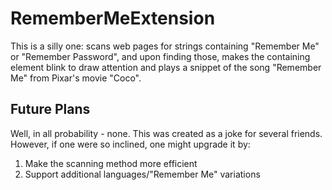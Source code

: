 # RememberMeExtension

This is a silly one: scans web pages for strings containing "Remember Me" or "Remember Password", and upon finding those, makes the containing element blink to draw attention and plays a snippet of the song "Remember Me" from Pixar's movie "Coco".

## Future Plans

Well, in all probability - none. This was created as a joke for several friends. However, if one were so inclined, one might upgrade it by:

1. Make the scanning method more efficient
2. Support additional languages/"Remember Me" variations

